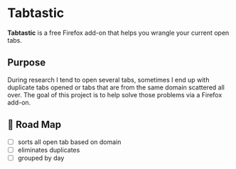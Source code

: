 # Tabtastic

**Tabtastic** is a free Firefox add-on that helps you wrangle your current open tabs.

## Purpose

During research I tend to open several tabs, sometimes I end up with duplicate tabs opened or tabs that are from the same domain scattered all over. The goal of this project is to help solve those problems via a Firefox add-on.

## 🏁 Road Map

- [ ] sorts all open tab based on domain
- [ ] eliminates duplicates
- [ ] grouped by day